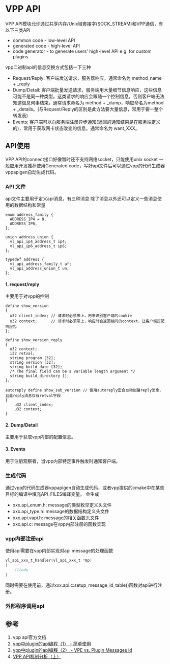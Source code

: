 # VPP API
VPP API模块允许通过共享内存/Unix域套接字(SOCK_STREAM)和VPP通信，有以下三类API
- common code - low-level API
- generated code - high-level API
- code generator - to generate users' high-level API e.g. for custom plugins  

vpp二进制api的信息交换方式包括一下三种
- Request/Reply: 客户端发送请求，服务器响应。通常命名为 method_name + _reply
- Dump/Detail: 客户端批量发送请求，服务端用大量细节信息响应，这些信息可能不是同一种类型。这类请求的响应会跟随一个控制信息，否则客户端无法知道信息何事结束。通常请求命名为 method + _dump，响应命名为method + _details。(与Request/Reply的区别是此方法要大量信息，常用于要一整个转发表) 
- Events: 客户端可以向服务端注册异步通知(返回的通知结果是在服务端定义的)，常用于获取网卡状态改变的信息。通常命名为 want_XXX。
## API使用
VPP API的connect接口好像暂时还不支持网络socket，只能使用unix socket
一般应用开发推荐使用Generated code，写好api文件后可以通过vpp的代码生成器vppapigen自动生成代码。
### API 文件
api文件主要用于定义api消息，有三种消息
除了消息以外还可以定义一些消息使用的数据结构和常量
``` vpp api
enum address_family {
  ADDRESS_IP4 = 0,
  ADDRESS_IP6,
};

union address_union {
  vl_api_ip4_address_t ip4;
  vl_api_ip6_address_t ip6;
};

typedef address {
  vl_api_address_family_t af;
  vl_api_address_union_t un;
};
```
#### 1. request/reply
主要用于对vpp的控制
``` vpp api
define show_version
{
  u32 client_index; // 请求时必须带上，用来识别客户端的cookie
  u32 context;      // 请求时必须带上，响应时会返回相同的context，让客户端匹配响应包
};

define show_version_reply
{
  u32 context;
  i32 retval;
  string program [32];
  string version [32];
  string build_date [32];
  /* The final field can be a variable length argument */
  string build_directory [];
};

autoreply define show_sub_version // 使用autoreply宏会自动创建reply消息，且此reply消息仅有retval字段
{
    u32 client_index;
    u32 context;
} 
```
#### 2. Dump/Detail
主要用于获取vpp内部的配置信息。
#### 3. Events
用于注册观察者，当vpp内部特定事件触发时通知客户端。
### 生成代码
通过vpp的代码生成器vppapigen自动生成代码，或者vpp提供的cmake中在某些目标的编译中填充API_FILES编译变量。
会生成
- xxx.api_enum.h: message的类型枚举定义头文件
- xxx.api_type.h: message的数据结构定义头文件
- xxx.api.vapi.h: message的相关函数头文件
- xxx.api.c: message在vpp内部注册的函数实现
### vpp内部注册api
使用api需要在vpp内部实现对api message的处理函数
```C
vl_api_xxx_t_handler(vl_api_xxx_t *mp)
{
    //todo
}
```
同时需要在使用前，通过xxx.api.c:setup_message_id_table()函数对api进行注册。
### 外部程序调用api

## 参考
1. vpp api官方文档
2. [vpp中plugin的api编程（1） - 简单使用](https://blog.51cto.com/zhangchixiang/2128565)
3. [vpp中plugin的api编程（2） - VPE vs. Plugin Messages id](https://blog.51cto.com/zhangchixiang/2128871)
4. [VPP API机制分析（上）](https://segmentfault.com/a/1190000019613730)